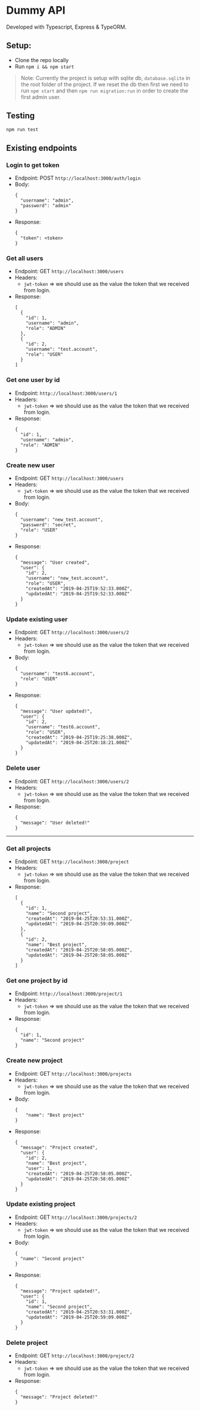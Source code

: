 
# Dummy API
Developed with Typescript, Express & TypeORM.

## Setup:
- Clone the repo locally
- Run `npm i && npm start`


> Note: Currently the project is setup with sqlite db, `database.sqlite` in the root folder of the project. If we reset the db then first we need to run `npm start` and then `npm run migration:run` in order to create the first admin user.

## Testing

```bash
npm run test
```

## Existing endpoints

### Login to get token
- Endpoint: POST `http://localhost:3000/auth/login`
- Body:
  ```
  {
    "username": "admin",
    "password": "admin"
  }
  ```
- Response:
  ```
  {
    "token": <token>
  }
  ```

### Get all users
- Endpoint: GET `http://localhost:3000/users`
- Headers:
  - `jwt-token` => we should use as the value the token that we received from login.
- Response:
  ```
  [
    {
      "id": 1,
      "username": "admin",
      "role": "ADMIN"
    },
    {
      "id": 2,
      "username": "test.account",
      "role": "USER"
    }
  ]
  ```

### Get one user by id
- Endpoint: `http://localhost:3000/users/1`
- Headers:
  - `jwt-token` => we should use as the value the token that we received from login.
- Response:
  ```
  {
    "id": 1,
    "username": "admin",
    "role": "ADMIN"
  }
  ```

### Create new user
- Endpoint: GET `http://localhost:3000/users`
- Headers:
  - `jwt-token` => we should use as the value the token that we received from login.
- Body:
  ```
  {
    "username": "new_test.account",
    "password": "secret",
    "role": "USER"
  }
  ```
- Response:
  ```
  {
    "message": "User created",
    "user": {
      "id": 2,
      "username": "new_test.account",
      "role": "USER",
      "createdAt": "2019-04-25T19:52:33.000Z",
      "updatedAt": "2019-04-25T19:52:33.000Z"
    }
  }
  ```

### Update existing user
- Endpoint: GET `http://localhost:3000/users/2`
- Headers:
  - `jwt-token` => we should use as the value the token that we received from login.
- Body:
  ```
  {
    "username": "test6.account",
    "role": "USER"
  }
  ```
- Response:
  ```
  {
    "message": "User updated!",
    "user": {
      "id": 2,
      "username": "test6.account",
      "role": "USER",
      "createdAt": "2019-04-25T19:25:38.000Z",
      "updatedAt": "2019-04-25T20:18:21.000Z"
    }
  }
  ```

### Delete user
- Endpoint: GET `http://localhost:3000/users/2`
- Headers:
  - `jwt-token` => we should use as the value the token that we received from login.
- Response:
  ```
  {
    "message": "User deleted!"
  }
  ```

---

### Get all projects
- Endpoint: GET `http://localhost:3000/project`
- Headers:
  - `jwt-token` => we should use as the value the token that we received from login.
- Response:
  ```
  [
    {
      "id": 1,
      "name": "Second project",
      "createdAt": "2019-04-25T20:53:31.000Z",
      "updatedAt": "2019-04-25T20:59:09.000Z"
    },
    {
      "id": 2,
      "name": "Best project",
      "createdAt": "2019-04-25T20:58:05.000Z",
      "updatedAt": "2019-04-25T20:58:05.000Z"
    }
  ]
  ```

### Get one project by id
- Endpoint: `http://localhost:3000/project/1`
- Headers:
  - `jwt-token` => we should use as the value the token that we received from login.
- Response:
  ```
  {
    "id": 1,
    "name": "Second project"
  }
  ```

### Create new project
- Endpoint: GET `http://localhost:3000/projects`
- Headers:
  - `jwt-token` => we should use as the value the token that we received from login.
- Body:
  ```
  {
	  "name": "Best project"
  }
  ```
- Response:
  ```
  {
    "message": "Project created",
    "user": {
      "id": 2,
      "name": "Best project",
      "user": 1,
      "createdAt": "2019-04-25T20:58:05.000Z",
      "updatedAt": "2019-04-25T20:58:05.000Z"
    }
  }
  ```

### Update existing project
- Endpoint: GET `http://localhost:3000/projects/2`
- Headers:
  - `jwt-token` => we should use as the value the token that we received from login.
- Body:
  ```
  {
    "name": "Second project"
  }
  ```
- Response:
  ```
  {
    "message": "Project updated!",
    "user": {
      "id": 1,
      "name": "Second project",
      "createdAt": "2019-04-25T20:53:31.000Z",
      "updatedAt": "2019-04-25T20:59:09.000Z"
    }
  }
  ```

### Delete project
- Endpoint: GET `http://localhost:3000/project/2`
- Headers:
  - `jwt-token` => we should use as the value the token that we received from login.
- Response:
  ```
  {
    "message": "Project deleted!"
  }
  ```
